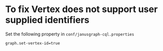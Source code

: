 # To fix Vertex does not support user supplied identifiers
Set the following property in `conf/janusgraph-cql.properties`

```
graph.set-vertex-id=true
```